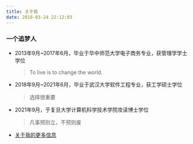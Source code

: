 ```yaml
---
title: 关于我
date: 2018-03-24 22:12:03
---
```

### 一个追梦人

<!--<blockquote class="blockquote-center">
    黉门观雪听风，闻道无问西东。
    春来远歌归咏，年华行健初衷。
</blockquote>送给每一位追梦清华的你！-->

<!--

2019年4月19日早上，室友很认真地说：你去不了清华。我仔细想了想，现在的我确实配不上清华。<br>

第一，我的生活作息极不规律。早上做不到每天八点以前起，晚上做不到12点以前睡。<br>

第二，不够自律。自己的执行能力太差，计划定了又废，废了又立，周而复始，没有成效。各种进度被无限拖延。在实验室各种划水，刷知乎，看动漫、电影等。<br>

第三，太过浮躁。整个人过于浮躁，想得多，做的少。天天”幻想着“自己进入了清华，要怎么广而告之，发朋友圈装逼。<br>

第四，能力太差。各种竞赛（包括但不限于英语、数模、程序设计、创业等），永远是炮灰。<br>

第五，心态不好。现在的我，见不得别人好，见不得别人比自己强。觉得自己是武大的研究生，多么多么厉害？？实际上，是我配不上武大，丢了我校的脸。<br>

第六，社交能力太差。今年开始，有点恐惧社交，不愿意和不太熟的人说话，越是如此，越是孤僻，陷入死循环。

-->

- 2013年9月~2017年6月，毕业于华中师范大学电子商务专业，获管理学学士学位

  > To live is to change the world.	

- 2018年9月~2021年6月，毕业于武汉大学软件工程专业，获工学硕士学位

  > 选择很重要

- 2021年9月，于复旦大学计算机科学技术学院攻读博士学位

  >凡事预则立，不预则废

- [关于我的更多信息](/cv/)

